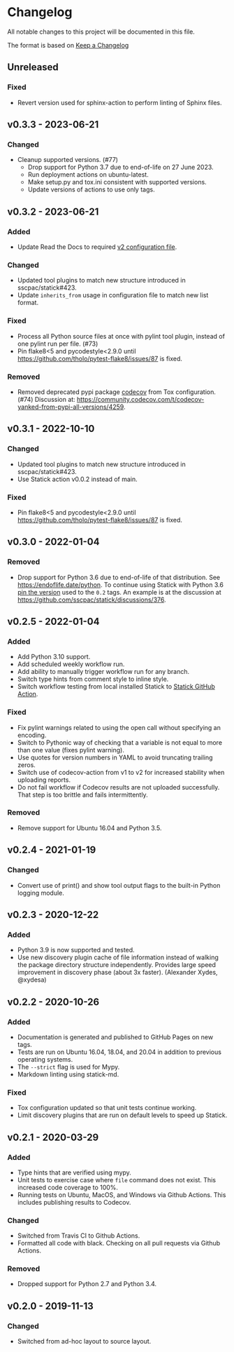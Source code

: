 # Changelog

All notable changes to this project will be documented in this file.

The format is based on [Keep a Changelog](https://keepachangelog.com/en/1.0.0/)

## Unreleased

### Fixed

- Revert version used for sphinx-action to perform linting of Sphinx files.

## v0.3.3 - 2023-06-21

### Changed

- Cleanup supported versions. (#77)
  - Drop support for Python 3.7 due to end-of-life on 27 June 2023.
  - Run deployment actions on ubuntu-latest.
  - Make setup.py and tox.ini consistent with supported versions.
  - Update versions of actions to use only tags.

## v0.3.2 - 2023-06-21

### Added

- Update Read the Docs to required [v2 configuration file](https://blog.readthedocs.com/migrate-configuration-v2/).

### Changed

- Updated tool plugins to match new structure introduced in sscpac/statick#423.
- Update `inherits_from` usage in configuration file to match new list format.

### Fixed

- Process all Python source files at once with pylint tool plugin, instead of one pylint run per file. (#73)
- Pin flake8<5 and pycodestyle<2.9.0 until <https://github.com/tholo/pytest-flake8/issues/87> is fixed.

### Removed

- Removed deprecated pypi package [codecov](https://github.com/codecov/codecov-python) from Tox configuration. (#74)
  Discussion at: <https://community.codecov.com/t/codecov-yanked-from-pypi-all-versions/4259>.

## v0.3.1 - 2022-10-10

### Changed

- Updated tool plugins to match new structure introduced in sscpac/statick#423.
- Use Statick action v0.0.2 instead of main.

### Fixed

- Pin flake8<5 and pycodestyle<2.9.0 until <https://github.com/tholo/pytest-flake8/issues/87> is fixed.

## v0.3.0 - 2022-01-04

### Removed

- Drop support for Python 3.6 due to end-of-life of that distribution.
  See <https://endoflife.date/python>.
  To continue using Statick with Python 3.6 [pin the version](https://pip.pypa.io/en/stable/user_guide/)
  used to the `0.2` tags.
  An example is at the discussion at <https://github.com/sscpac/statick/discussions/376>.

## v0.2.5 - 2022-01-04

### Added

- Add Python 3.10 support.
- Add scheduled weekly workflow run.
- Add ability to manually trigger workflow run for any branch.
- Switch type hints from comment style to inline style.
- Switch workflow testing from local installed Statick to
  [Statick GitHub Action](https://github.com/sscpac/statick-action).

### Fixed

- Fix pylint warnings related to using the open call without specifying an encoding.
- Switch to Pythonic way of checking that a variable is not equal to more than one value (fixes pylint warning).
- Use quotes for version numbers in YAML to avoid truncating trailing zeros.
- Switch use of codecov-action from v1 to v2 for increased stability when uploading reports.
- Do not fail workflow if Codecov results are not uploaded successfully.
  That step is too brittle and fails intermittently.

### Removed

- Remove support for Ubuntu 16.04 and Python 3.5.

## v0.2.4 - 2021-01-19

### Changed

- Convert use of print() and show tool output flags to the built-in Python logging module.

## v0.2.3 - 2020-12-22

### Added

- Python 3.9 is now supported and tested.
- Use new discovery plugin cache of file information instead of walking the package directory structure
  independently.
  Provides large speed improvement in discovery phase (about 3x faster). (Alexander Xydes, @xydesa)

## v0.2.2 - 2020-10-26

### Added

- Documentation is generated and published to GitHub Pages on new tags.
- Tests are run on Ubuntu 16.04, 18.04, and 20.04 in addition to previous operating systems.
- The `--strict` flag is used for Mypy.
- Markdown linting using statick-md.

### Fixed

- Tox configuration updated so that unit tests continue working.
- Limit discovery plugins that are run on default levels to speed up Statick.

## v0.2.1 - 2020-03-29

### Added

- Type hints that are verified using mypy.
- Unit tests to exercise case where `file` command does not exist.
  This increased code coverage to 100%.
- Running tests on Ubuntu, MacOS, and Windows via Github Actions.
  This includes publishing results to Codecov.

### Changed

- Switched from Travis CI to Github Actions.
- Formatted all code with black.
  Checking on all pull requests via Github Actions.

### Removed

- Dropped support for Python 2.7 and Python 3.4.

## v0.2.0 - 2019-11-13

### Changed

- Switched from ad-hoc layout to source layout.
